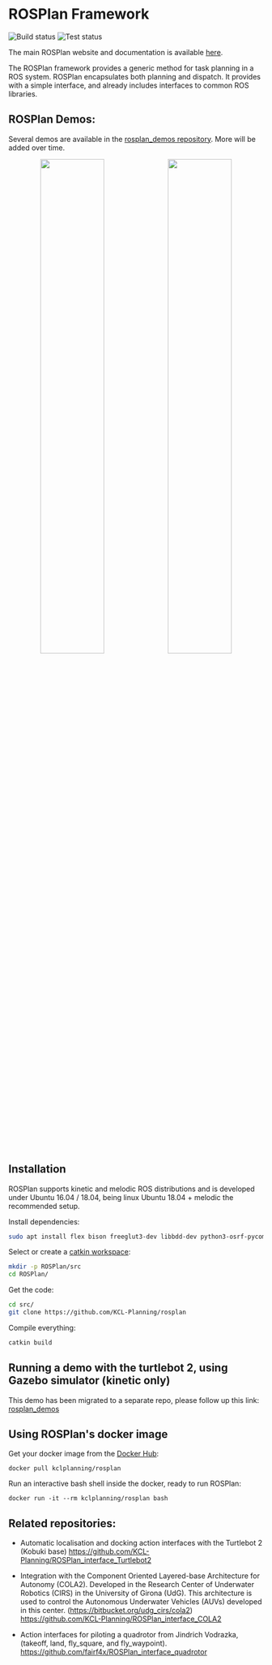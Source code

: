 # ROSPlan Framework

![Build status](https://github.com/KCL-Planning/ROSPlan/workflows/build/badge.svg)
![Test status](https://github.com/KCL-Planning/ROSPlan/workflows/test/badge.svg)

The main ROSPlan website and documentation is available [here](http://kcl-planning.github.io/ROSPlan).

The ROSPlan framework provides a generic method for task planning in a ROS system. ROSPlan encapsulates both planning and dispatch. It provides with a simple interface, and already includes interfaces to common ROS libraries.

## ROSPlan Demos:

Several demos are available in the [rosplan_demos repository](https://github.com/KCL-Planning/rosplan_demos). More will be added over time.

<p align="center"><img src="https://github.com/KCL-Planning/rosplan_demos/blob/master/rosplan_stage_demo/stage_demo.png" width="50%"><img src="https://github.com/KCL-Planning/rosplan_demos/blob/master/rosplan_stage_exploration_demo/rosplan_exploration_demo.png" width="50%"></p>

## Installation

ROSPlan supports kinetic and melodic ROS distributions and is developed under Ubuntu 16.04 / 18.04, being linux Ubuntu 18.04 + melodic the recommended setup.

Install dependencies:
```sh
sudo apt install flex bison freeglut3-dev libbdd-dev python3-osrf-pycommon python3-catkin-tools ros-$ROS_DISTRO-tf2-bullet
```

Select or create a [catkin workspace](http://wiki.ros.org/catkin/Tutorials/create_a_workspace):
```sh
mkdir -p ROSPlan/src
cd ROSPlan/
```

Get the code:
```sh
cd src/
git clone https://github.com/KCL-Planning/rosplan
```

Compile everything:
```sh
catkin build
```

## Running a demo with the turtlebot 2, using Gazebo simulator (kinetic only)

This demo has been migrated to a separate repo, please follow up this link: [rosplan_demos](https://github.com/KCL-Planning/rosplan_demos)

## Using ROSPlan's docker image
Get your docker image from the [Docker Hub](https://hub.docker.com/r/kclplanning/rosplan):

```
docker pull kclplanning/rosplan
```

Run an interactive bash shell inside the docker, ready to run ROSPlan:
```
docker run -it --rm kclplanning/rosplan bash
```


## Related repositories:

- Automatic localisation and docking action interfaces with the Turtlebot 2 (Kobuki base) 
https://github.com/KCL-Planning/ROSPlan_interface_Turtlebot2

- Integration with the Component Oriented Layered-base Architecture for Autonomy (COLA2). Developed in the Research Center of Underwater Robotics (CIRS) in the University of Girona (UdG). This architecture is used to control the Autonomous Underwater Vehicles (AUVs) developed in this center. (https://bitbucket.org/udg_cirs/cola2)
https://github.com/KCL-Planning/ROSPlan_interface_COLA2

- Action interfaces for piloting a quadrotor from Jindrich Vodrazka, (takeoff, land, fly_square, and fly_waypoint).
https://github.com/fairf4x/ROSPlan_interface_quadrotor
